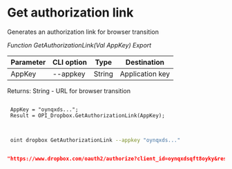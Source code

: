 ﻿---
sidebar_position: 1
---

# Get authorization link
 Generates an authorization link for browser transition


*Function GetAuthorizationLink(Val AppKey) Export*

 | Parameter | CLI option | Type | Destination |
 |-|-|-|-|
 | AppKey | --appkey | String | Application key |

 
 Returns: String - URL for browser transition

```bsl title="Code example"
	
 AppKey = "oynqxds...";
 Result = OPI_Dropbox.GetAuthorizationLink(AppKey);
	
```

```sh title="CLI command example"
 
 oint dropbox GetAuthorizationLink --appkey "oynqxds..."


```


```json title="Result"

"https://www.dropbox.com/oauth2/authorize?client_id=oynqxdsqft8oyky&response_type=code&token_access_type=offline"

```
